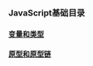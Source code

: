 ### JavaScript基础目录

#### [变量和类型](https://github.com/powerdong/Self-Test-checklist/blob/master/JavaScript%E5%9F%BA%E7%A1%80/%E5%8F%98%E9%87%8F%E5%92%8C%E7%B1%BB%E5%9E%8B.md "点击查看")

#### [原型和原型链](https://github.com/powerdong/Self-Test-checklist/blob/master/JavaScript%E5%9F%BA%E7%A1%80/%E5%8E%9F%E5%9E%8B%E5%92%8C%E5%8E%9F%E5%9E%8B%E9%93%BE.md?1557287123475 "点击查看")
